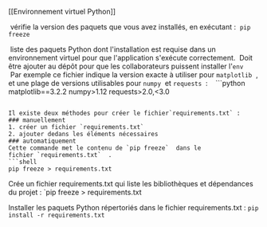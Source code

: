   [[Environnement virtuel Python]]

 vérifie la version des paquets que vous avez installés, en exécutant :
 `pip freeze`


 liste des paquets Python dont l'installation est requise dans un environnement virtuel pour que l'application s'exécute correctement.
 Doit être ajouter au dépôt pour que les collaborateurs puissent installer l'`env`
 
 Par exemple ce fichier indique la version exacte à utiliser pour `matplotlib`  , et une plage de versions utilisables pour `numpy`  et `requests`  :
 
 ```python
matplotlib==3.2.2
numpy>1.12
requests>2.0,<3.0
```

Il existe deux méthodes pour créer le fichier`requirements.txt` :
### manuellement
1. créer un fichier `requirements.txt`
2. ajouter dedans les éléments nécessaires
### automatiquement
Cette commande met le contenu de `pip freeze`  dans le fichier `requirements.txt`  .
```shell
pip freeze > requirements.txt
```


Crée un fichier requirements.txt qui liste les bibliothèques et dépendances du projet :
`pip freeze > requirements.txt


Installer les paquets Python répertoriés dans le fichier requirements.txt :
`pip install -r requirements.txt`